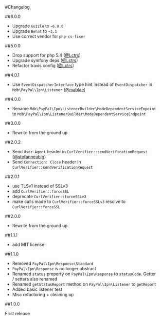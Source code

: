 #Changelog

##6.0.0

- Upgrade `Guzzle` to `~6.0.0`
- Upgrade `Behat` to `~3.1`
- Use correct vendor for `php-cs-fixer`

##5.0.0

- Drop support for php 5.4 ([@Lctrs](https://github.com/Lctrs))
- Upgrade symfony deps ([@Lctrs](https://github.com/Lctrs))
- Refactor travis config ([@Lctrs](https://github.com/Lctrs))

##4.0.1

- Use `EventDispatcherInterface` type hint instead of `EventDispatcher` in `Mdb\PayPal\Ipn\Listener` ([@mablae](https://github.com/mablae))

##4.0.0

- Rename `Mdb\PayPal\Ipn\ListenerBuilder\ModeDependentServiceEnpoint` to `Mdb\PayPal\Ipn\ListenerBuilder\ModeDependentServiceEndpoint`

##3.0.0

- Rewrite from the ground up

##2.0.2

- Send `User-Agent` header in `CurlVerifier::sendVerificationRequest` ([@stefanneubig](https://github.com/stefanneubig))
- Send `Connection: Close` header in `CurlVerifier::sendVerificationRequest`

##2.0.1

- use TLSv1 instead of SSLv3
- add `CurlVerifier::forceSSL`
- deprecate `CurlVerifier::forceSSLv3`
- make calls made to `CurlVerifier::forceSSLv3` resolve to `CurlVerifier::forceSSL`

##2.0.0

- Rewrite from the ground up

##1.1.1

- add MIT license

##1.1.0

- Removed `PayPal\Ipn\Response\Standard`
- `PayPal\Ipn\Response` is no longer abstract
- Renamed `status` property on `PayPal\Ipn\Response` to `statusCode`. Getter / setters also renamed
- Renamed `getStatusReport` method on `PayPal\Ipn\Listener` to `getReport`
- Added basic listener test
- Misc refactoring + cleaning up

##1.0.0

First release
